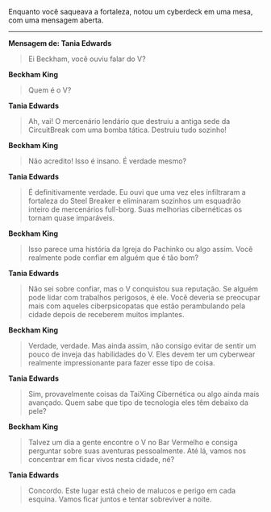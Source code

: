 Enquanto você saqueava a fortaleza, notou um cyberdeck em uma mesa, com uma mensagem aberta.

---

**Mensagem de: Tania Edwards**

> Ei Beckham, você ouviu falar do V?

**Beckham King**

> Quem é o V?

**Tania Edwards**

> Ah, vai! O mercenário lendário que destruiu a antiga sede da CircuitBreak com uma bomba tática. Destruiu tudo sozinho!

**Beckham King**

> Não acredito! Isso é insano. É verdade mesmo?

**Tania Edwards**

> É definitivamente verdade. Eu ouvi que uma vez eles infiltraram a fortaleza do Steel Breaker e eliminaram sozinhos um esquadrão inteiro de mercenários full-borg. Suas melhorias cibernéticas os tornam quase imparáveis.

**Beckham King**

> Isso parece uma história da Igreja do Pachinko ou algo assim. Você realmente pode confiar em alguém que é tão bom?

**Tania Edwards**

> Não sei sobre confiar, mas o V conquistou sua reputação. Se alguém pode lidar com trabalhos perigosos, é ele. Você deveria se preocupar mais com aqueles ciberpsicopatas que estão perambulando pela cidade depois de receberem muitos implantes.

**Beckham King**

> Verdade, verdade. Mas ainda assim, não consigo evitar de sentir um pouco de inveja das habilidades do V. Eles devem ter um cyberwear realmente impressionante para fazer esse tipo de coisa.

**Tania Edwards**

> Sim, provavelmente coisas da TaiXing Cibernética ou algo ainda mais avançado. Quem sabe que tipo de tecnologia eles têm debaixo da pele?

**Beckham King**

> Talvez um dia a gente encontre o V no Bar Vermelho e consiga perguntar sobre suas aventuras pessoalmente. Até lá, vamos nos concentrar em ficar vivos nesta cidade, né?

**Tania Edwards**

> Concordo. Este lugar está cheio de malucos e perigo em cada esquina. Vamos ficar juntos e tentar sobreviver a noite.

